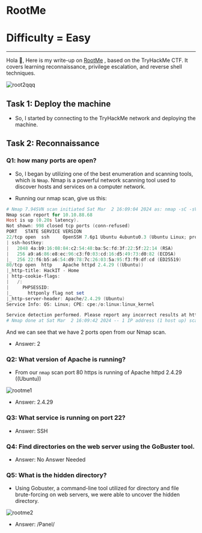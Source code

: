 # RootMe
# Difficulty = Easy
***
Hola 👋, Here is my write-up on [RootMe](https://tryhackme.com/room/rrootme) , based on the TryHackMe CTF. It covers learning reconnaissance, privilege escalation, and reverse shell techniques.

![root2qqq](https://github.com/T3chnocr4t/T3chnocr4t.github.io/assets/115868619/40e7c2f9-c0d9-40ad-97f6-716070f68e10)

## Task 1: Deploy the machine
- So, I started by connecting to the TryHackMe network and deploying the machine.

## Task 2: Reconnaissance
### Q1: how many ports are open?
- So, I began by utilizing one of the best enumeration and scanning tools, which is `Nmap`. Nmap is a powerful network scanning tool used to discover hosts and services on a computer network.

- Running our nmap scan, give us this:

```powershell
# Nmap 7.94SVN scan initiated Sat Mar  2 16:09:04 2024 as: nmap -sC -sV -oN ./myfile.txt 10.10.88.68
Nmap scan report for 10.10.88.68
Host is up (0.20s latency).
Not shown: 998 closed tcp ports (conn-refused)
PORT   STATE SERVICE VERSION
22/tcp open  ssh     OpenSSH 7.6p1 Ubuntu 4ubuntu0.3 (Ubuntu Linux; protocol 2.0)
| ssh-hostkey: 
|   2048 4a:b9:16:08:84:c2:54:48:ba:5c:fd:3f:22:5f:22:14 (RSA)
|   256 a9:a6:86:e8:ec:96:c3:f0:03:cd:16:d5:49:73:d0:82 (ECDSA)
|_  256 22:f6:b5:a6:54:d9:78:7c:26:03:5a:95:f3:f9:df:cd (ED25519)
80/tcp open  http    Apache httpd 2.4.29 ((Ubuntu))
|_http-title: HackIT - Home
| http-cookie-flags: 
|   /: 
|     PHPSESSID: 
|_      httponly flag not set
|_http-server-header: Apache/2.4.29 (Ubuntu)
Service Info: OS: Linux; CPE: cpe:/o:linux:linux_kernel

Service detection performed. Please report any incorrect results at https://nmap.org/submit/ .
# Nmap done at Sat Mar  2 16:09:42 2024 -- 1 IP address (1 host up) scanned in 37.96 seconds
```




And we can see that we have 2 ports open from our Nmap scan.
- Answer: 2

### Q2: What version of Apache is running?
- From our `nmap` scan port 80 https is running of Apache httpd 2.4.29 ((Ubuntu))

![rootme1](https://github.com/T3chnocr4t/T3chnocr4t.github.io/assets/115868619/9a67c10c-87ea-4108-a45e-58395b94693f)

- Answer: 2.4.29

### Q3: What service is running on port 22?
- Answer: SSH

### Q4: Find directories on the web server using the GoBuster tool.
- Answer: No Answer Needed

### Q5: What is the hidden directory?
- Using Gobuster, a command-line tool utilized for directory and file brute-forcing on web servers, we were able to uncover the hidden directory.

![rootme2](https://github.com/T3chnocr4t/T3chnocr4t.github.io/assets/115868619/d0fb1a8e-c2be-43fc-a790-12d22ab03d1e)

- Answer: /Panel/

